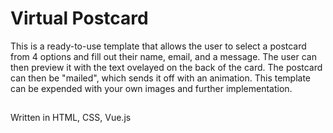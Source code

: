 # Virtual Postcard

This is a ready-to-use template that allows the user to select a postcard from 4 options and fill out their name, email, and a message. The user can then preview it with the text ovelayed on the back of the card. The postcard can then be "mailed", which sends it off with an animation. This template can be expended with your own images and further implementation.

##
Written in HTML, CSS, Vue.js
